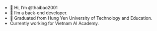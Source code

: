 - 👋 Hi, I’m @thaibao2001
- 👀 I’m a back-end developer. 
- 🌱 Graduated from Hung Yen University of Technology and Education.
- Currently working for Vietnam AI Academy.

<!---
thaibao2001/thaibao2001 is a ✨ special ✨ repository because its `README.md` (this file) appears on your GitHub profile.
You can click the Preview link to take a look at your changes.
--->
